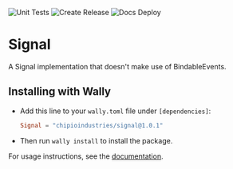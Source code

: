 ![Unit Tests](https://github.com/chipioindustries/signal/actions/workflows/ci.yml/badge.svg)
![Create Release](https://github.com/chipioindustries/signal/actions/workflows/release.yml/badge.svg)
![Docs Deploy](https://github.com/chipioindustries/signal/actions/workflows/docs-deploy.yml/badge.svg)

# Signal

A Signal implementation that doesn't make use of BindableEvents.

## Installing with Wally

* Add this line to your `wally.toml` file under `[dependencies]`:

	```toml
	Signal = "chipioindustries/signal@1.0.1"
	```

* Then run `wally install` to install the package.

For usage instructions, see the [documentation](https://chipioindustries.github.io/signal).
